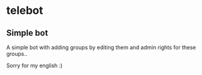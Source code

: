 telebot
=======

Simple bot
----------


A simple bot with adding groups by editing them and admin rights for these groups..

Sorry for my english :)
